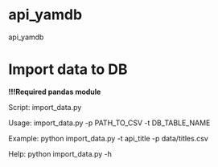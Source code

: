 # api_yamdb
api_yamdb

# Import data to DB
**!!!Required pandas module**

Script: import_data.py

Usage: import_data.py -p PATH_TO_CSV -t DB_TABLE_NAME

Example: python import_data.py -t api_title -p data/titles.csv

Help: python import_data.py -h
